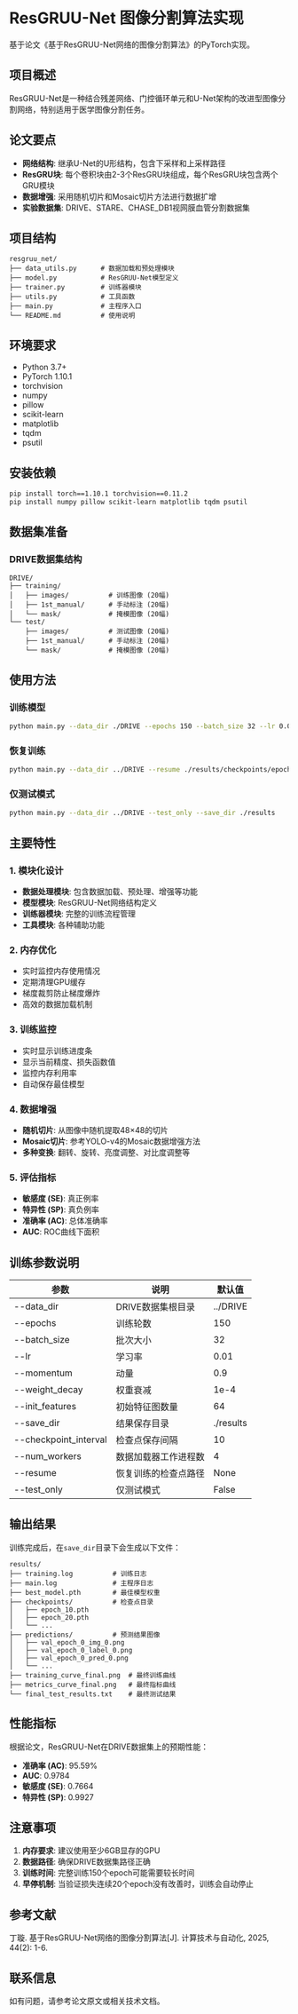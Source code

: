 # ResGRUU-Net 图像分割算法实现

基于论文《基于ResGRUU-Net网络的图像分割算法》的PyTorch实现。

## 项目概述

ResGRUU-Net是一种结合残差网络、门控循环单元和U-Net架构的改进型图像分割网络，特别适用于医学图像分割任务。

## 论文要点

- **网络结构**: 继承U-Net的U形结构，包含下采样和上采样路径
- **ResGRU块**: 每个卷积块由2-3个ResGRU块组成，每个ResGRU块包含两个GRU模块
- **数据增强**: 采用随机切片和Mosaic切片方法进行数据扩增
- **实验数据集**: DRIVE、STARE、CHASE_DB1视网膜血管分割数据集

## 项目结构

```
resgruu_net/
├── data_utils.py      # 数据加载和预处理模块
├── model.py           # ResGRUU-Net模型定义
├── trainer.py         # 训练器模块
├── utils.py           # 工具函数
├── main.py            # 主程序入口
└── README.md          # 使用说明
```

## 环境要求

- Python 3.7+
- PyTorch 1.10.1
- torchvision
- numpy
- pillow
- scikit-learn
- matplotlib
- tqdm
- psutil

## 安装依赖

```bash
pip install torch==1.10.1 torchvision==0.11.2
pip install numpy pillow scikit-learn matplotlib tqdm psutil
```

## 数据集准备

### DRIVE数据集结构

```
DRIVE/
├── training/
│   ├── images/          # 训练图像 (20幅)
│   ├── 1st_manual/      # 手动标注 (20幅)
│   └── mask/            # 掩模图像 (20幅)
└── test/
    ├── images/          # 测试图像 (20幅)
    ├── 1st_manual/      # 手动标注 (20幅)
    └── mask/            # 掩模图像 (20幅)
```

## 使用方法

### 训练模型

```bash
python main.py --data_dir ./DRIVE --epochs 150 --batch_size 32 --lr 0.01 --save_dir ./results
```

### 恢复训练

```bash
python main.py --data_dir ../DRIVE --resume ./results/checkpoints/epoch_50.pth --save_dir ./results
```

### 仅测试模式

```bash
python main.py --data_dir ../DRIVE --test_only --save_dir ./results
```

## 主要特性

### 1. 模块化设计
- **数据处理模块**: 包含数据加载、预处理、增强等功能
- **模型模块**: ResGRUU-Net网络结构定义
- **训练器模块**: 完整的训练流程管理
- **工具模块**: 各种辅助功能

### 2. 内存优化
- 实时监控内存使用情况
- 定期清理GPU缓存
- 梯度裁剪防止梯度爆炸
- 高效的数据加载机制

### 3. 训练监控
- 实时显示训练进度条
- 显示当前精度、损失函数值
- 监控内存利用率
- 自动保存最佳模型

### 4. 数据增强
- **随机切片**: 从图像中随机提取48×48的切片
- **Mosaic切片**: 参考YOLO-v4的Mosaic数据增强方法
- **多种变换**: 翻转、旋转、亮度调整、对比度调整等

### 5. 评估指标
- **敏感度 (SE)**: 真正例率
- **特异性 (SP)**: 真负例率
- **准确率 (AC)**: 总体准确率
- **AUC**: ROC曲线下面积

## 训练参数说明

| 参数 | 说明 | 默认值 |
|------|------|--------|
| --data_dir | DRIVE数据集根目录 | ../DRIVE |
| --epochs | 训练轮数 | 150 |
| --batch_size | 批次大小 | 32 |
| --lr | 学习率 | 0.01 |
| --momentum | 动量 | 0.9 |
| --weight_decay | 权重衰减 | 1e-4 |
| --init_features | 初始特征图数量 | 64 |
| --save_dir | 结果保存目录 | ./results |
| --checkpoint_interval | 检查点保存间隔 | 10 |
| --num_workers | 数据加载器工作进程数 | 4 |
| --resume | 恢复训练的检查点路径 | None |
| --test_only | 仅测试模式 | False |

## 输出结果

训练完成后，在`save_dir`目录下会生成以下文件：

```
results/
├── training.log          # 训练日志
├── main.log              # 主程序日志
├── best_model.pth        # 最佳模型权重
├── checkpoints/          # 检查点目录
│   ├── epoch_10.pth
│   ├── epoch_20.pth
│   └── ...
├── predictions/          # 预测结果图像
│   ├── val_epoch_0_img_0.png
│   ├── val_epoch_0_label_0.png
│   ├── val_epoch_0_pred_0.png
│   └── ...
├── training_curve_final.png  # 最终训练曲线
├── metrics_curve_final.png   # 最终指标曲线
└── final_test_results.txt    # 最终测试结果
```

## 性能指标

根据论文，ResGRUU-Net在DRIVE数据集上的预期性能：
- **准确率 (AC)**: 95.59%
- **AUC**: 0.9784
- **敏感度 (SE)**: 0.7664
- **特异性 (SP)**: 0.9927

## 注意事项

1. **内存要求**: 建议使用至少6GB显存的GPU
2. **数据路径**: 确保DRIVE数据集路径正确
3. **训练时间**: 完整训练150个epoch可能需要较长时间
4. **早停机制**: 当验证损失连续20个epoch没有改善时，训练会自动停止

## 参考文献

丁璇. 基于ResGRUU-Net网络的图像分割算法[J]. 计算技术与自动化, 2025, 44(2): 1-6.

## 联系信息

如有问题，请参考论文原文或相关技术文档。